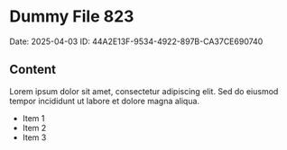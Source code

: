 # Dummy File 823

Date: 2025-04-03
ID: 44A2E13F-9534-4922-897B-CA37CE690740

## Content

Lorem ipsum dolor sit amet, consectetur adipiscing elit.
Sed do eiusmod tempor incididunt ut labore et dolore magna aliqua.

* Item 1
* Item 2
* Item 3

